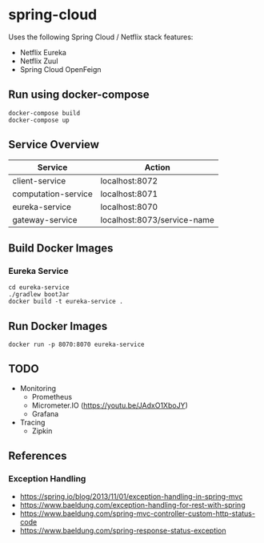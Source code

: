 # spring-cloud
Uses the following Spring Cloud / Netflix stack features:
* Netflix Eureka
* Netflix Zuul
* Spring Cloud OpenFeign

## Run using docker-compose
```
docker-compose build
docker-compose up
```

## Service Overview
| Service             | Action                      |
| ------------------- | --------------------------- |
| client-service      | localhost:8072              |
| computation-service | localhost:8071              |
| eureka-service      | localhost:8070              |
| gateway-service     | localhost:8073/service-name |

## Build Docker Images
### Eureka Service
```
cd eureka-service
./gradlew bootJar
docker build -t eureka-service .
```

## Run Docker Images
```
docker run -p 8070:8070 eureka-service
```

## TODO
* Monitoring
  * Prometheus
  * Micrometer.IO (https://youtu.be/JAdxO1XboJY)
  * Grafana
* Tracing
  * Zipkin

## References

### Exception Handling
* https://spring.io/blog/2013/11/01/exception-handling-in-spring-mvc
* https://www.baeldung.com/exception-handling-for-rest-with-spring
* https://www.baeldung.com/spring-mvc-controller-custom-http-status-code
* https://www.baeldung.com/spring-response-status-exception
